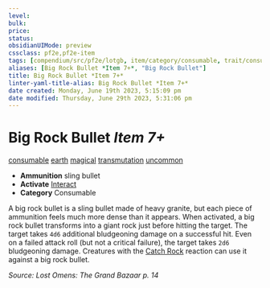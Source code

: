 ```yaml
---
level:
bulk:
price:
status:
obsidianUIMode: preview
cssclass: pf2e,pf2e-item
tags: [compendium/src/pf2e/lotgb, item/category/consumable, trait/consumable, trait/earth, trait/magical, trait/transmutation, trait/uncommon]
aliases: [Big Rock Bullet *Item 7+*, "Big Rock Bullet"]
title: Big Rock Bullet *Item 7+*
linter-yaml-title-alias: Big Rock Bullet *Item 7+*
date created: Monday, June 19th 2023, 5:15:09 pm
date modified: Thursday, June 29th 2023, 5:31:06 pm
---
```


# Big Rock Bullet *Item 7+*

[consumable](rules/traits/consumable.md) [earth](rules/traits/earth.md) [magical](rules/traits/magical.md) [transmutation](rules/traits/transmutation.md) [uncommon](rules/traits/uncommon.md)  

- **Ammunition** sling bullet
- **Activate** [Interact](rules/actions/interact.md)
- **Category** Consumable

A big rock bullet is a sling bullet made of heavy granite, but each piece of ammunition feels much more dense than it appears. When activated, a big rock bullet transforms into a giant rock just before hitting the target. The target takes `4d6` additional bludgeoning damage on a successful hit. Even on a failed attack roll (but not a critical failure), the target takes `2d6` bludgeoning damage. Creatures with the [Catch Rock](rules/abilities/catch-rock.md) reaction can use it against a big rock bullet.

*Source: Lost Omens: The Grand Bazaar p. 14*
